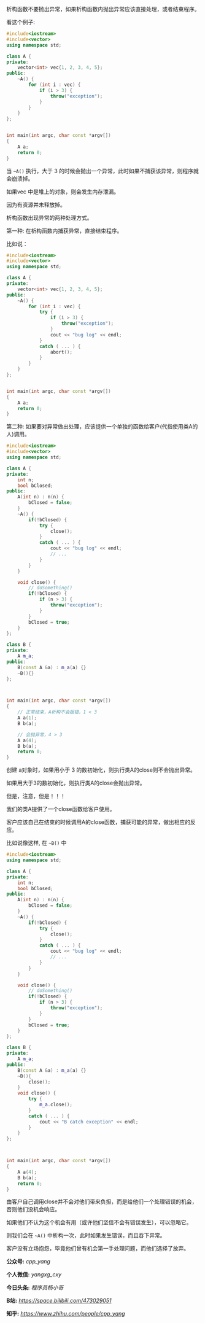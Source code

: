
析构函数不要抛出异常，如果析构函数内抛出异常应该直接处理，或者结束程序。

看这个例子:

```C++
#include<iostream>
#include<vector>
using namespace std;

class A {
private:
    vector<int> vec{1, 2, 3, 4, 5};
public:
    ~A() {
        for (int i : vec) {
            if (i > 3) {
                throw("exception");
            }
        }
    }
};


int main(int argc, char const *argv[])
{
    A a;
    return 0;
}
```

当 `~A()` 执行，大于 3 的时候会抛出一个异常，此时如果不捕获该异常，则程序就会崩溃掉。

如果vec 中是堆上的对象，则会发生内存泄漏。

因为有资源并未释放掉。

析构函数出现异常的两种处理方式。

第一种: 在析构函数内捕获异常，直接结束程序。

比如说：

```C++
#include<iostream>
#include<vector>
using namespace std;

class A {
private:
    vector<int> vec{1, 2, 3, 4, 5};
public:
    ~A() {
        for (int i : vec) {
            try {
                if (i > 3) {
                    throw("exception");
                }
                cout << "bug log" << endl;
            }
            catch ( ... ) {
                abort();
            }
        }
    }
};


int main(int argc, char const *argv[])
{
    A a;
    return 0;
}
```

第二种: 如果要对异常做出处理，应该提供一个单独的函数给客户(代指使用类A的人)调用。

```C++
#include<iostream>
#include<vector>
using namespace std;

class A {
private:
    int n;
    bool bClosed;
public:
    A(int n) : n(n) {
        bClosed = false;
    }
    ~A() {
        if(!bClosed) {
            try {
                close();
            }
            catch ( ... ) {
                cout << "bug log" << endl;
                // ...
            }
        }
    }

    void close() {
        // doSomething()
        if(!bClosed) {
            if (n > 3) {
                throw("exception");
            }
        }
        bClosed = true;
    }
};

class B {
private:
    A m_a;
public:
    B(const A &a) : m_a(a) {}
    ~B(){}
};



int main(int argc, char const *argv[])
{
    // 正常结束，A析构不会报错，1 < 3
    A a(1);
    B b(a);

    // 会抛异常，4 > 3
    A a(4);
    B b(a);
    return 0;
}
```

创建 a对象时，如果用小于 3 的数初始化，则执行类A的close则不会抛出异常。

如果用大于3的数初始化，则执行类A的close会抛出异常。

但是，注意，但是！！！

我们的类A提供了一个close函数给客户使用。

客户应该自己在结束的时候调用A的close函数，捕获可能的异常，做出相应的反应。

比如说像这样, 在 `~B()` 中

```C++
#include<iostream>
using namespace std;

class A {
private:
    int n;
    bool bClosed;
public:
    A(int n) : n(n) {
        bClosed = false;
    }
    ~A() {
        if(!bClosed) {
            try {
                close();
            }
            catch ( ... ) {
                cout << "bug log" << endl;
                // ...
            }
        }
    }

    void close() {
        // doSomething()
        if(!bClosed) {
            if (n > 3) {
                throw("exception");
            }
        }
        bClosed = true;
    }
};

class B {
private:
    A m_a;
public:
    B(const A &a) : m_a(a) {}
    ~B(){
        close();
    }
    void close() {
        try {
            m_a.close();
        }
        catch ( ... ) {
            cout << "B catch exception" << endl;
        }
    }
};



int main(int argc, char const *argv[])
{
    A a(4);
    B b(a);
    return 0;
}
```

由客户自己调用close并不会对他们带来负担，而是给他们一个处理错误的机会，否则他们没机会响应。

如果他们不认为这个机会有用（或许他们坚信不会有错误发生），可以忽略它。

则我们会在 `~A()` 中析构一次，此时如果发生错误，而且吞下异常。

客户没有立场抱怨，毕竟他们曾有机会第一手处理问题，而他们选择了放弃。




**公众号:** *cpp_yang*

**个人微信:** *yangxg_cxy*

**今日头条:** *程序员杨小哥*

**B站:** *https://space.bilibili.com/473029051*

**知乎:** *https://www.zhihu.com/people/cpp_yang*

  
  

















 